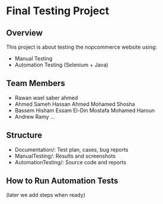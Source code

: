 # Final Testing Project

## Overview
This project is about testing the nopcommerce website using:
- Manual Testing
- Automation Testing (Selenium + Java)

## Team Members
- Rawan wael saber ahmed
- Ahmed Sameh Hassan Ahmed Mohamed Shosha
- Bassem Hisham Essam El-Din Mostafa Mohamed Haroun
- Andrew Ramy
...

## Structure
- Documentation/: Test plan, cases, bug reports
- ManualTesting/: Results and screenshots
- AutomationTesting/: Source code and reports

## How to Run Automation Tests
(later we add steps when ready)

